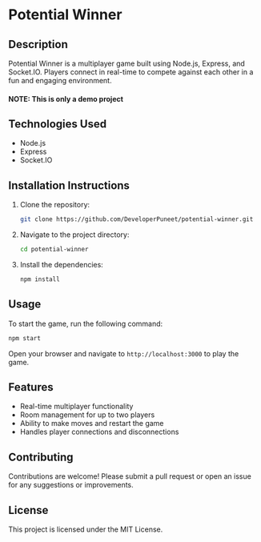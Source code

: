 # Potential Winner

## Description
Potential Winner is a multiplayer game built using Node.js, Express, and Socket.IO. Players connect in real-time to compete against each other in a fun and engaging environment.

#### NOTE: This is only a demo project

## Technologies Used
- Node.js
- Express
- Socket.IO

## Installation Instructions
1. Clone the repository:
   ```bash
   git clone https://github.com/DeveloperPuneet/potential-winner.git
   ```
2. Navigate to the project directory:
   ```bash
   cd potential-winner
   ```
3. Install the dependencies:
   ```bash
   npm install
   ```

## Usage
To start the game, run the following command:
```bash
npm start
```
Open your browser and navigate to `http://localhost:3000` to play the game.

## Features
- Real-time multiplayer functionality
- Room management for up to two players
- Ability to make moves and restart the game
- Handles player connections and disconnections

## Contributing
Contributions are welcome! Please submit a pull request or open an issue for any suggestions or improvements.

## License
This project is licensed under the MIT License.
